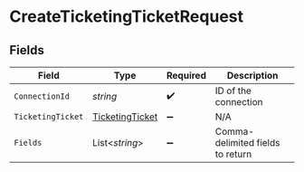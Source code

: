 # CreateTicketingTicketRequest


## Fields

| Field                                                         | Type                                                          | Required                                                      | Description                                                   |
| ------------------------------------------------------------- | ------------------------------------------------------------- | ------------------------------------------------------------- | ------------------------------------------------------------- |
| `ConnectionId`                                                | *string*                                                      | :heavy_check_mark:                                            | ID of the connection                                          |
| `TicketingTicket`                                             | [TicketingTicket](../../Models/Components/TicketingTicket.md) | :heavy_minus_sign:                                            | N/A                                                           |
| `Fields`                                                      | List<*string*>                                                | :heavy_minus_sign:                                            | Comma-delimited fields to return                              |